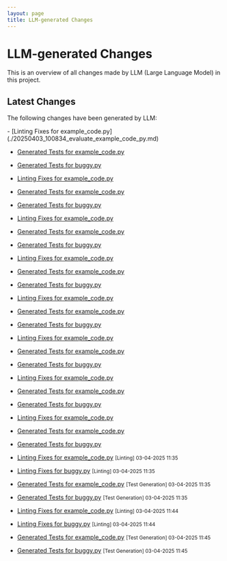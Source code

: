 ```yaml
---
layout: page
title: LLM-generated Changes
---
```


# LLM-generated Changes

This is an overview of all changes made by LLM (Large Language Model) in this project.

## Latest Changes

The following changes have been generated by LLM:

<!-- Automatically updated by LLM scripts --> - [Linting Fixes for example_code.py](./20250403_100834_evaluate_example_code_py.md)
- [Generated Tests for example_code.py](./20250403_100901_tests_evaluate_test_example_code_py.md)
- [Generated Tests for buggy.py](./20250403_100916_tests_evaluate_test_buggy_py.md)
- [Linting Fixes for example_code.py](./20250403_105058_evaluate_example_code_py.md)
- [Generated Tests for example_code.py](./20250403_105124_tests_evaluate_test_example_code_py.md)
- [Generated Tests for buggy.py](./20250403_105133_tests_evaluate_test_buggy_py.md)
- [Linting Fixes for example_code.py](./20250403_105708_evaluate_example_code_py.md)
- [Generated Tests for example_code.py](./20250403_105733_tests_evaluate_test_example_code_py.md)
- [Generated Tests for buggy.py](./20250403_105741_tests_evaluate_test_buggy_py.md)
- [Linting Fixes for example_code.py](./20250403_105906_evaluate_example_code_py.md)
- [Generated Tests for example_code.py](./20250403_105931_tests_evaluate_test_example_code_py.md)
- [Generated Tests for buggy.py](./20250403_105943_tests_evaluate_test_buggy_py.md)
- [Linting Fixes for example_code.py](./20250403_110441_evaluate_example_code_py.md)
- [Generated Tests for example_code.py](./20250403_110508_tests_evaluate_test_example_code_py.md)
- [Generated Tests for buggy.py](./20250403_110517_tests_evaluate_test_buggy_py.md)
- [Linting Fixes for example_code.py](./20250403_111208_evaluate_example_code_py.md)
- [Generated Tests for example_code.py](./20250403_111245_tests_evaluate_test_example_code_py.md)
- [Generated Tests for buggy.py](./20250403_111254_tests_evaluate_test_buggy_py.md)
- [Linting Fixes for example_code.py](./20250403_111447_evaluate_example_code_py.md)
- [Generated Tests for example_code.py](./20250403_111521_tests_evaluate_test_example_code_py.md)
- [Generated Tests for buggy.py](./20250403_111531_tests_evaluate_test_buggy_py.md)
- [Linting Fixes for example_code.py](./20250403_112140_evaluate_example_code_py.md)
- [Generated Tests for example_code.py](./20250403_112214_tests_evaluate_test_example_code_py.md)
- [Generated Tests for buggy.py](./20250403_112222_tests_evaluate_test_buggy_py.md)

- [Linting Fixes for example_code.py](./20250403_113517_evaluate_example_code_py.md) <small>[Linting] 03-04-2025 11:35</small>
- [Linting Fixes for buggy.py](./20250403_113535_evaluate_buggy_py.md) <small>[Linting] 03-04-2025 11:35</small>
- [Generated Tests for example_code.py](./20250403_113545_tests_evaluate_test_example_code_py.md) <small>[Test Generation] 03-04-2025 11:35</small>
- [Generated Tests for buggy.py](./20250403_113554_tests_evaluate_test_buggy_py.md) <small>[Test Generation] 03-04-2025 11:35</small>
- [Linting Fixes for example_code.py](./20250403_114436_evaluate_example_code_py.md) <small>[Linting] 03-04-2025 11:44</small>
- [Linting Fixes for buggy.py](./20250403_114453_evaluate_buggy_py.md) <small>[Linting] 03-04-2025 11:44</small>
- [Generated Tests for example_code.py](./20250403_114509_tests_evaluate_test_example_code_py.md) <small>[Test Generation] 03-04-2025 11:45</small>
- [Generated Tests for buggy.py](./20250403_114520_tests_evaluate_test_buggy_py.md) <small>[Test Generation] 03-04-2025 11:45</small>